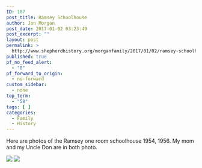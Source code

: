 ```yaml
---
ID: 187
post_title: Ramsey Schoolhouse
author: Jon Morgan
post_date: 2017-01-02 03:23:49
post_excerpt: ""
layout: post
permalink: >
  http://www.shepherdhistory.org/morganfamily/2017/01/02/ramsey-schoolhouse/
published: true
pf_no_feed_alert:
  - "0"
pf_forward_to_origin:
  - no-forward
custom_sidebar:
  - none
top_term:
  - "58"
tags: [ ]
categories:
  - Family
  - History
---
```

Here are photos of the Ramsey one room schoolhouse 1954, 1956. My mom and my Uncle Don are in both photo.

<img class="wp-image-190" src="http://www.shepherdhistory.org/morganfamily/wp-content/uploads/sites/2/2017/01/word-image-2.jpg" />

<img class="wp-image-191" src="http://www.shepherdhistory.org/morganfamily/wp-content/uploads/sites/2/2017/01/word-image-3.jpg" />

&nbsp;